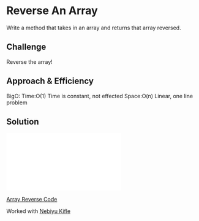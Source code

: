# Reverse An Array

Write a method that takes in an array and returns that array reversed.

## Challenge

Reverse the array!

## Approach & Efficiency

BigO:
Time:O(1)
Time is constant, not effected
Space:O(n)
Linear, one line problem

## Solution

![Array Reverse Whiteboard](/home/nyx/projects/codefellows/data-structures-and-algorithms/python/array_reverse/array_reverse.py)

[Array Reverse Code](python/array_reverse/array_reverse.py)

Worked with [Nebiyu Kifle](https://github.com/neba9)
